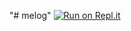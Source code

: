 "# melog" 
[![Run on Repl.it](https://repl.it/badge/github/jucnibie/melog)](https://repl.it/github/jucnibie/melog)